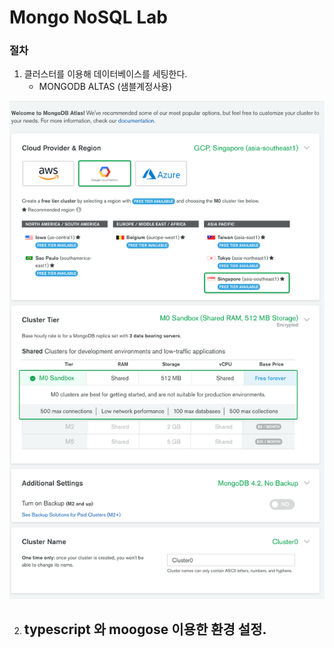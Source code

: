 # Mongo NoSQL Lab


### 절차

1. 클러스터를 이용해 데이터베이스를 세팅한다.
    - MONGODB ALTAS (샘블계정사용)

![clutter setting](./cluster_setting.png)

2. typescript 와 moogose 이용한 환경 설정.
    - 